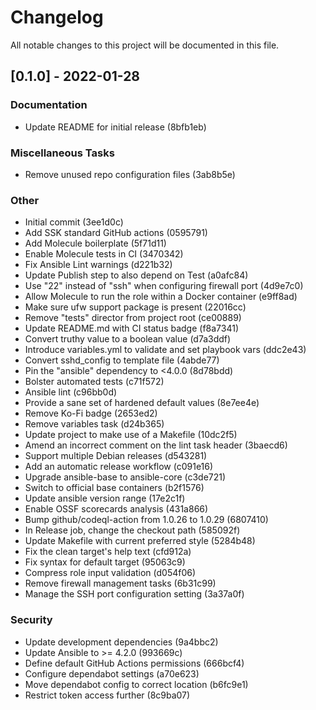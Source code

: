 # Changelog
All notable changes to this project will be documented in this file.

## [0.1.0] - 2022-01-28

### Documentation

- Update README for initial release (8bfb1eb)

### Miscellaneous Tasks

- Remove unused repo configuration files (3ab8b5e)

### Other

- Initial commit (3ee1d0c)
- Add SSK standard GitHub actions (0595791)
- Add Molecule boilerplate (5f71d11)
- Enable Molecule tests in CI (3470342)
- Fix Ansible Lint warnings (d221b32)
- Update Publish step to also depend on Test (a0afc84)
- Use "22" instead of "ssh" when configuring firewall port (4d9e7c0)
- Allow Molecule to run the role within a Docker container (e9ff8ad)
- Make sure ufw support package is present (22016cc)
- Remove "tests" director from project root (ce00889)
- Update README.md with CI status badge (f8a7341)
- Convert truthy value to a boolean value (d7a3ddf)
- Introduce variables.yml to validate and set playbook vars (ddc2e43)
- Convert sshd_config to template file (4abde77)
- Pin the "ansible" dependency to <4.0.0 (8d78bdd)
- Bolster automated tests (c71f572)
- Ansible lint (c96bb0d)
- Provide a sane set of hardened default values (8e7ee4e)
- Remove Ko-Fi badge (2653ed2)
- Remove variables task (d24b365)
- Update project to make use of a Makefile (10dc2f5)
- Amend an incorrect comment on the lint task header (3baecd6)
- Support multiple Debian releases (d543281)
- Add an automatic release workflow (c091e16)
- Upgrade ansible-base to ansible-core (c3de721)
- Switch to official base containers (b2f1576)
- Update ansible version range (17e2c1f)
- Enable OSSF scorecards analysis (431a866)
- Bump github/codeql-action from 1.0.26 to 1.0.29 (6807410)
- In Release job, change the checkout path (585092f)
- Update Makefile with current preferred style (5284b48)
- Fix the clean target's help text (cfd912a)
- Fix syntax for default target (95063c9)
- Compress role input validation (d054f06)
- Remove firewall management tasks (6b31c99)
- Manage the SSH port configuration setting (3a37a0f)

### Security

- Update development dependencies (9a4bbc2)
- Update Ansible to >= 4.2.0 (993669c)
- Define default GitHub Actions permissions (666bcf4)
- Configure dependabot settings (a70e623)
- Move dependabot config to correct location (b6fc9e1)
- Restrict token access further (8c9ba07)

<!-- generated by git-cliff -->
